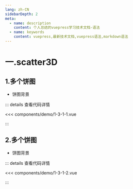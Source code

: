 ```yaml
---
lang: zh-CN
sidebarDepth: 2
meta:
  - name: description
    content: 个人总结的vuepress学习技术文档-语法
  - name: keywords
    content: vuepress,最新技术文档,vuepress语法,markdown语法
---
```


# 一.scatter3D

## 1.多个饼图

- 饼图背景


  <Container url="http://localhost:8090/resume/demo/?type=echarts&name=1-3-1-1.vue" />

::: details 查看代码详情

<<< components/demo/1-3-1-1.vue

:::

## 2.多个饼图

- 饼图背景


  <Container url="http://localhost:8090/resume/demo/?type=echarts&name=1-3-1-2.vue" />

::: details 查看代码详情

<<< components/demo/1-3-1-2.vue

:::
